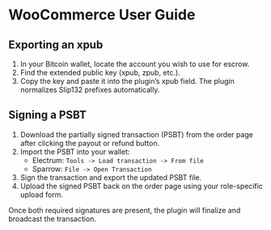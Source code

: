 # WooCommerce User Guide

## Exporting an xpub

1. In your Bitcoin wallet, locate the account you wish to use for escrow.
2. Find the extended public key (xpub, zpub, etc.).
3. Copy the key and paste it into the plugin’s xpub field. The plugin normalizes Slip132
   prefixes automatically.

## Signing a PSBT

1. Download the partially signed transaction (PSBT) from the order page after clicking
   the payout or refund button.
2. Import the PSBT into your wallet:
   - Electrum: `Tools -> Load transaction -> From file`
   - Sparrow: `File -> Open Transaction`
3. Sign the transaction and export the updated PSBT file.
4. Upload the signed PSBT back on the order page using your role-specific upload form.

Once both required signatures are present, the plugin will finalize and broadcast the transaction.
